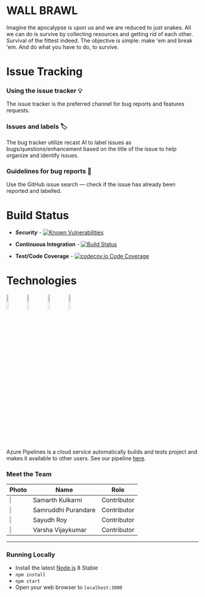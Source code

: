 
# WALL BRAWL

Imagine the apocalypse is upon us and we are reduced to just snakes. All we can do is survive by collecting resources and getting rid of each other. Survival of the fittest indeed. The objective is simple: make 'em and break 'em. And do what you have to do, to survive.

# Issue Tracking

### Using the issue tracker 💡

The issue tracker is the preferred channel for bug reports and features requests. 

### Issues and labels 🏷

The bug tracker utilize recast AI to label issues as bugs/questions/enhancement based on the title of the issue to help organize and identify issues.

### Guidelines for bug reports 🐛

Use the GitHub issue search — check if the issue has already been reported and labelled.


# Build Status


+ ***Security*** - [![Known Vulnerabilities](https://snyk.io/test/github/dwyl/hapi-auth-jwt2/badge.svg?targetFile=package.json)](https://snyk.io/test/github/dwyl/hapi-auth-jwt2?targetFile=package.json)

+ **Continuous Integration** - [![Build Status](https://travis-ci.org/dwyl/esta.svg?branch=master)](https://travis-ci.org/dwyl/esta)

+ **Test/Code Coverage** - [![codecov.io Code Coverage](https://img.shields.io/codecov/c/github/dwyl/hapi-auth-jwt2.svg?maxAge=2592000)](https://codecov.io/github/dwyl/hapi-auth-jwt2?branch=master)

# Technologies
<img src="https://avatars2.githubusercontent.com/ml/1303?s=140&v=4" width="10%"> <img src="https://nodejs.org/static/images/logo.svg" width="10%"> <img src="https://avatars2.githubusercontent.com/u/1530371?s=200&v=4" width="10%">  <img src="https://res-5.cloudinary.com/crunchbase-production/image/upload/c_lpad,h_120,w_120,f_auto,b_white,q_auto:eco/v1483519612/hwuqukqg3vpok2arsjmt.png" width="10%">


Azure Pipelines is a cloud service automatically builds and tests project and makes it available to other users. See our pipeline [here](https://dev.azure.com/sakulkarni0739/sakulkarni/_build?definitionId=2).


### Meet the Team

| Photo              | Name             | Role          |
|--------------------|------------------|---------------|
| <img src="https://avatars2.githubusercontent.com/u/14542653?s=400&u=504702ef096483933979d58334ae214fa7151eca&v=4" width="20%"> | Samarth Kulkarni | Contributor |
| <img src="https://avatars1.githubusercontent.com/u/26755491?s=400&v=4" width="20%"> | Samruddhi Purandare | Contributor |
| <img src="https://avatars1.githubusercontent.com/u/32206290?s=460&v=4" width="20%"> | Sayudh Roy | Contributor |
| <img src="https://avatars0.githubusercontent.com/u/44677841?s=400&u=b450e17545e9b8f4622117813b47032321a9b74b&v=4" width="20%"> | Varsha Vijaykumar | Contributor|

----


### Running Locally

- Install the latest [Node.js](http://nodejs.org) 8 Stable
- `npm install`
- `npm start`
- Open your web browser to `localhost:3000`
